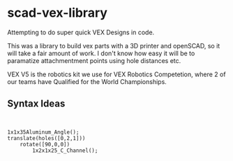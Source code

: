 # scad-vex-library

Attempting to do super quick VEX Designs in code. 

This was a library to build vex parts with a 3D printer and openSCAD, so it will take a fair amount of work. I don't know how easy it will be to paramatize attachmentment points using hole distances etc. 

VEX V5 is the robotics kit we use for VEX Robotics Competetion, where 2 of our teams have Qualified for the World Championships. 


## Syntax Ideas

```openscad


1x1x35Aluminum_Angle();
translate(holes([0,2,1]))
    rotate([90,0,0])
        1x2x1x25_C_Channel();


```
